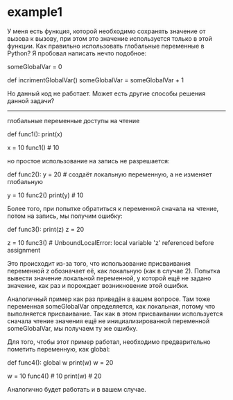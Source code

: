 # example1

У меня есть функция, которой необходимо сохранять значение от вызова к вызову, при этом это значение используется только в этой функции. Как правильно использовать глобальные переменные в Python? Я пробовал написать нечто подобное:

someGlobalVar = 0

def incrimentGlobalVar()
    someGlobalVar = someGlobalVar + 1

Но данный код не работает. Может есть другие способы решения данной задачи?

---

глобальные переменные доступы на чтение

def func1():
    print(x)

x = 10
func1()   # 10

но простое использование на запись не разрешается:

def func2():
    y = 20    # создаёт локальную переменную, а не изменяет глобальную

y = 10
func2()
print(y)      # 10

Более того, при попытке обратиться к переменной сначала на чтение, потом на запись, мы получим ошибку:

def func3():
    print(z)
    z = 20

z = 10
func3()   # UnboundLocalError: local variable 'z' referenced before assignment

Это происходит из-за того, что использование присваивания переменной z обозначает её, как локальную (как в случае 2). Попытка вывести значение локальной переменной, у которой ещё не задано значение, как раз и порождает возникновение этой ошибки.

Аналогичный пример как раз приведён в вашем вопросе. Там тоже переменная someGlobalVar определяется, как локальная, потому что выполняется присваивание. Так как в этом присваивании используется сначала чтение значения ещё не инициализированной переменной someGlobalVar, мы получаем ту же ошибку.

Для того, чтобы этот пример работал, необходимо предварительно пометить переменную, как global:

def func4():
    global w
    print(w)
    w = 20


w = 10
func4()    # 10
print(w)   # 20

Аналогично будет работать и в вашем случае.
